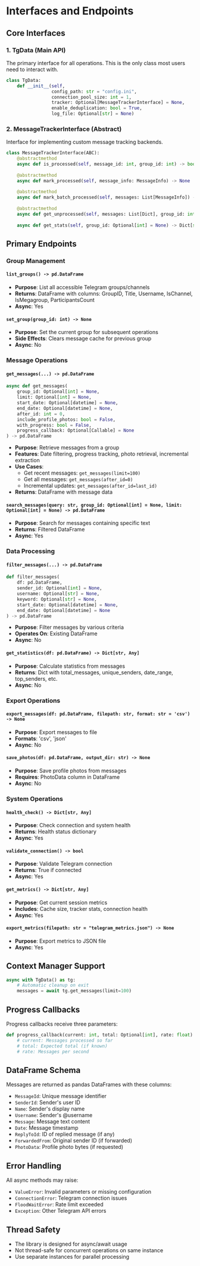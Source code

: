 # Interfaces and Endpoints

## Core Interfaces

### 1. TgData (Main API)

The primary interface for all operations. This is the only class most users need to interact with.

```python
class TgData:
    def __init__(self,
                 config_path: str = "config.ini",
                 connection_pool_size: int = 1,
                 tracker: Optional[MessageTrackerInterface] = None,
                 enable_deduplication: bool = True,
                 log_file: Optional[str] = None)
```

### 2. MessageTrackerInterface (Abstract)

Interface for implementing custom message tracking backends.

```python
class MessageTrackerInterface(ABC):
    @abstractmethod
    async def is_processed(self, message_id: int, group_id: int) -> bool
    
    @abstractmethod
    async def mark_processed(self, message_info: MessageInfo) -> None
    
    @abstractmethod
    async def mark_batch_processed(self, messages: List[MessageInfo]) -> None
    
    @abstractmethod
    async def get_unprocessed(self, messages: List[Dict], group_id: int) -> List[Dict]
    
    async def get_stats(self, group_id: Optional[int] = None) -> Dict[str, Any]
```

## Primary Endpoints

### Group Management

#### `list_groups() -> pd.DataFrame`
- **Purpose**: List all accessible Telegram groups/channels
- **Returns**: DataFrame with columns: GroupID, Title, Username, IsChannel, IsMegagroup, ParticipantsCount
- **Async**: Yes

#### `set_group(group_id: int) -> None`
- **Purpose**: Set the current group for subsequent operations
- **Side Effects**: Clears message cache for previous group
- **Async**: No

### Message Operations

#### `get_messages(...) -> pd.DataFrame`
```python
async def get_messages(
    group_id: Optional[int] = None,
    limit: Optional[int] = None,
    start_date: Optional[datetime] = None,
    end_date: Optional[datetime] = None,
    after_id: int = 0,
    include_profile_photos: bool = False,
    with_progress: bool = False,
    progress_callback: Optional[Callable] = None
) -> pd.DataFrame
```
- **Purpose**: Retrieve messages from a group
- **Features**: Date filtering, progress tracking, photo retrieval, incremental extraction
- **Use Cases**: 
  - Get recent messages: `get_messages(limit=100)`
  - Get all messages: `get_messages(after_id=0)`
  - Incremental updates: `get_messages(after_id=last_id)`
- **Returns**: DataFrame with message data

#### `search_messages(query: str, group_id: Optional[int] = None, limit: Optional[int] = None) -> pd.DataFrame`
- **Purpose**: Search for messages containing specific text
- **Returns**: Filtered DataFrame
- **Async**: Yes

### Data Processing

#### `filter_messages(...) -> pd.DataFrame`
```python
def filter_messages(
    df: pd.DataFrame,
    sender_id: Optional[int] = None,
    username: Optional[str] = None,
    keyword: Optional[str] = None,
    start_date: Optional[datetime] = None,
    end_date: Optional[datetime] = None
) -> pd.DataFrame
```
- **Purpose**: Filter messages by various criteria
- **Operates On**: Existing DataFrame
- **Async**: No

#### `get_statistics(df: pd.DataFrame) -> Dict[str, Any]`
- **Purpose**: Calculate statistics from messages
- **Returns**: Dict with total_messages, unique_senders, date_range, top_senders, etc.
- **Async**: No

### Export Operations

#### `export_messages(df: pd.DataFrame, filepath: str, format: str = 'csv') -> None`
- **Purpose**: Export messages to file
- **Formats**: 'csv', 'json'
- **Async**: No

#### `save_photos(df: pd.DataFrame, output_dir: str) -> None`
- **Purpose**: Save profile photos from messages
- **Requires**: PhotoData column in DataFrame
- **Async**: No

### System Operations

#### `health_check() -> Dict[str, Any]`
- **Purpose**: Check connection and system health
- **Returns**: Health status dictionary
- **Async**: Yes

#### `validate_connection() -> bool`
- **Purpose**: Validate Telegram connection
- **Returns**: True if connected
- **Async**: Yes

#### `get_metrics() -> Dict[str, Any]`
- **Purpose**: Get current session metrics
- **Includes**: Cache size, tracker stats, connection health
- **Async**: Yes

#### `export_metrics(filepath: str = "telegram_metrics.json") -> None`
- **Purpose**: Export metrics to JSON file
- **Async**: Yes

## Context Manager Support

```python
async with TgData() as tg:
    # Automatic cleanup on exit
    messages = await tg.get_messages(limit=100)
```

## Progress Callbacks

Progress callbacks receive three parameters:
```python
def progress_callback(current: int, total: Optional[int], rate: float):
    # current: Messages processed so far
    # total: Expected total (if known)
    # rate: Messages per second
```

## DataFrame Schema

Messages are returned as pandas DataFrames with these columns:
- `MessageId`: Unique message identifier
- `SenderId`: Sender's user ID
- `Name`: Sender's display name
- `Username`: Sender's @username
- `Message`: Message text content
- `Date`: Message timestamp
- `ReplyToId`: ID of replied message (if any)
- `ForwardedFrom`: Original sender ID (if forwarded)
- `PhotoData`: Profile photo bytes (if requested)

## Error Handling

All async methods may raise:
- `ValueError`: Invalid parameters or missing configuration
- `ConnectionError`: Telegram connection issues
- `FloodWaitError`: Rate limit exceeded
- `Exception`: Other Telegram API errors

## Thread Safety

- The library is designed for async/await usage
- Not thread-safe for concurrent operations on same instance
- Use separate instances for parallel processing